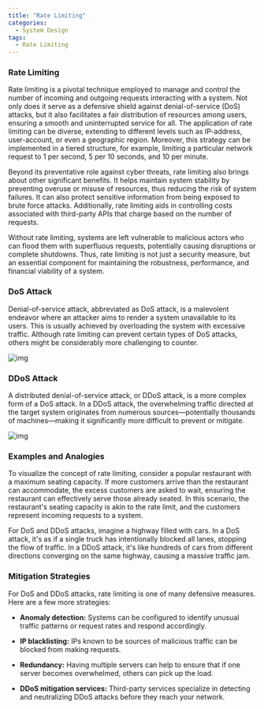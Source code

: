 ```yaml
---
title: "Rate Limiting"
categories:
  - System Design
tags:
  - Rate Limiting
---
```


### Rate Limiting

Rate limiting is a pivotal technique employed to manage and control the number of incoming and outgoing requests
interacting with a system. Not only does it serve as a defensive shield against denial-of-service (DoS) attacks, but it
also facilitates a fair distribution of resources among users, ensuring a smooth and uninterrupted service for all. The
application of rate limiting can be diverse, extending to different levels such as IP-address, user-account, or even a
geographic region. Moreover, this strategy can be implemented in a tiered structure, for example, limiting a particular
network request to 1 per second, 5 per 10 seconds, and 10 per minute.

Beyond its preventative role against cyber threats, rate limiting also brings about other significant benefits. It helps
maintain system stability by preventing overuse or misuse of resources, thus reducing the risk of system failures. It
can also protect sensitive information from being exposed to brute force attacks. Additionally, rate limiting aids in
controlling costs associated with third-party APIs that charge based on the number of requests.

Without rate limiting, systems are left vulnerable to malicious actors who can flood them with superfluous requests,
potentially causing disruptions or complete shutdowns. Thus, rate limiting is not just a security measure, but an
essential component for maintaining the robustness, performance, and financial viability of a system.


### DoS Attack

Denial-of-service attack, abbreviated as DoS attack, is a malevolent endeavor where an attacker aims to render a system
unavailable to its users. This is usually achieved by overloading the system with excessive traffic. Although rate
limiting can prevent certain types of DoS attacks, others might be considerably more challenging to counter.

![img]({{site.url}}/assets/blog_images/2023-05-17-rate-limiting/dos.png)


### DDoS Attack

A distributed denial-of-service attack, or DDoS attack, is a more complex form of a DoS attack. In a DDoS attack, the
overwhelming traffic directed at the target system originates from numerous sources—potentially thousands of
machines—making it significantly more difficult to prevent or mitigate.

![img]({{site.url}}/assets/blog_images/2023-05-17-rate-limiting/ddos.png)


### Examples and Analogies

To visualize the concept of rate limiting, consider a popular restaurant with a maximum seating capacity. If more customers arrive than the restaurant can accommodate, the excess customers are asked to wait, ensuring the restaurant can effectively serve those already seated. In this scenario, the restaurant's seating capacity is akin to the rate limit, and the customers represent incoming requests to a system.

For DoS and DDoS attacks, imagine a highway filled with cars. In a DoS attack, it's as if a single truck has intentionally blocked all lanes, stopping the flow of traffic. In a DDoS attack, it's like hundreds of cars from different directions converging on the same highway, causing a massive traffic jam.


### Mitigation Strategies

For DoS and DDoS attacks, rate limiting is one of many defensive measures. Here are a few more strategies:

* **Anomaly detection:** Systems can be configured to identify unusual traffic patterns or request rates and respond accordingly.

* **IP blacklisting:** IPs known to be sources of malicious traffic can be blocked from making requests.

* **Redundancy:** Having multiple servers can help to ensure that if one server becomes overwhelmed, others can pick up the load.

* **DDoS mitigation services:** Third-party services specialize in detecting and neutralizing DDoS attacks before they reach your network.